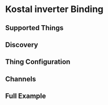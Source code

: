 # Kostal inverter Binding


## Supported Things

## Discovery

## Thing Configuration


## Channels

## Full Example

